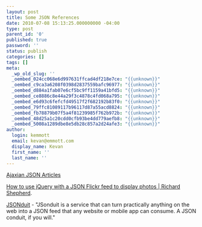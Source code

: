 ```yaml
---
layout: post
title: Some JSON References
date: 2010-07-08 15:13:25.000000000 -04:00
type: post
parent_id: '0'
published: true
password: ''
status: publish
categories: []
tags: []
meta:
  _wp_old_slug: ''
  _oembed_024cc068e6d997631ffcad4df218e7ce: "{{unknown}}"
  _oembed_c9ca3a6208f0398d2837559bafc96977: "{{unknown}}"
  _oembed_d884a1fab07e6cf5bc9ff1159a41bfd5: "{{unknown}}"
  _oembed_ce8886c8e44a29f3c4878c4fd068a795: "{{unknown}}"
  _oembed_e6d93c6fefcfd49517f2f682192b83f0: "{{unknown}}"
  _oembed_79ffc81089117b96117d87a55acd8824: "{{unknown}}"
  _oembed_fb78879b07f5a4f81239985f762b972b: "{{unknown}}"
  _oembed_48d25a1c20cdd0cfb93be4dd779aefb8: "{{unknown}}"
  _oembed_5008a1289dbe8e5db28c857a2d24afe3: "{{unknown}}"
author:
  login: kemmott
  email: kevan@emmott.com
  display_name: Kevan
  first_name: ''
  last_name: ''
---
```

<p><a href="http://ajaxian.com/by/topic/json">Ajaxian JSON Articles</a></p>
<p><a href="http://www.richardshepherd.com/how-to-use-jquery-with-a-json-flickr-feed-to-display-photos/">How to use jQuery with a JSON Flickr feed to display photos | Richard Shepherd</a>.</p>
<p><a href="http://jsonduit.com">JSONduit</a> - "JSonduit is a service that can turn practically anything on the web into a JSON feed that any website or mobile app can consume. A JSON conduit, if you will."</p>
